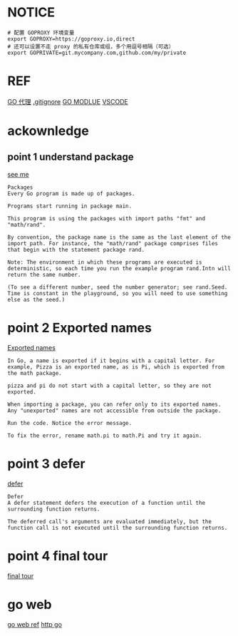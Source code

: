 # NOTICE
```
# 配置 GOPROXY 环境变量
export GOPROXY=https://goproxy.io,direct
# 还可以设置不走 proxy 的私有仓库或组，多个用逗号相隔（可选）
export GOPRIVATE=git.mycompany.com,github.com/my/private
```
# REF
[GO 代理](https://goproxy.io/zh/docs/getting-started.html)
[.gitignore](https://www.jianshu.com/p/1c74f84e56b4)
[GO MODLUE](https://www.jianshu.com/p/760c97ff644c)
[VSCODE](https://www.cnblogs.com/majiang/p/14177790.html)

# ackownledge
## point 1 understand package
[see me](https://tour.golang.org/basics/1)
```
Packages
Every Go program is made up of packages.

Programs start running in package main.

This program is using the packages with import paths "fmt" and "math/rand".

By convention, the package name is the same as the last element of the import path. For instance, the "math/rand" package comprises files that begin with the statement package rand.

Note: The environment in which these programs are executed is deterministic, so each time you run the example program rand.Intn will return the same number.

(To see a different number, seed the number generator; see rand.Seed. Time is constant in the playground, so you will need to use something else as the seed.)
```
# point 2 Exported names
[Exported names](https://tour.golang.org/basics/3)
```
In Go, a name is exported if it begins with a capital letter. For example, Pizza is an exported name, as is Pi, which is exported from the math package.

pizza and pi do not start with a capital letter, so they are not exported.

When importing a package, you can refer only to its exported names. Any "unexported" names are not accessible from outside the package.

Run the code. Notice the error message.

To fix the error, rename math.pi to math.Pi and try it again.
```
# point 3 defer
[defer](https://tour.golang.org/flowcontrol/12)
```
Defer
A defer statement defers the execution of a function until the surrounding function returns.

The deferred call's arguments are evaluated immediately, but the function call is not executed until the surrounding function returns.
```
# point 4 final tour
[final tour](https://tour.golang.org/methods/1)

# go web
[go web ref](https://www.zhihu.com/question/27370112)
[http go](https://mp.weixin.qq.com/s?__biz=MzUzNTY5MzU2MA==&mid=2247484112&idx=1&sn=79d0d3167d0d962fe41ec00cdafffbb0&chksm=fa80d347cdf75a51183182f14622af766538ca0c5335012e5e1cc50b100e78f2954fa3943770&scene=21#wechat_redirect)
